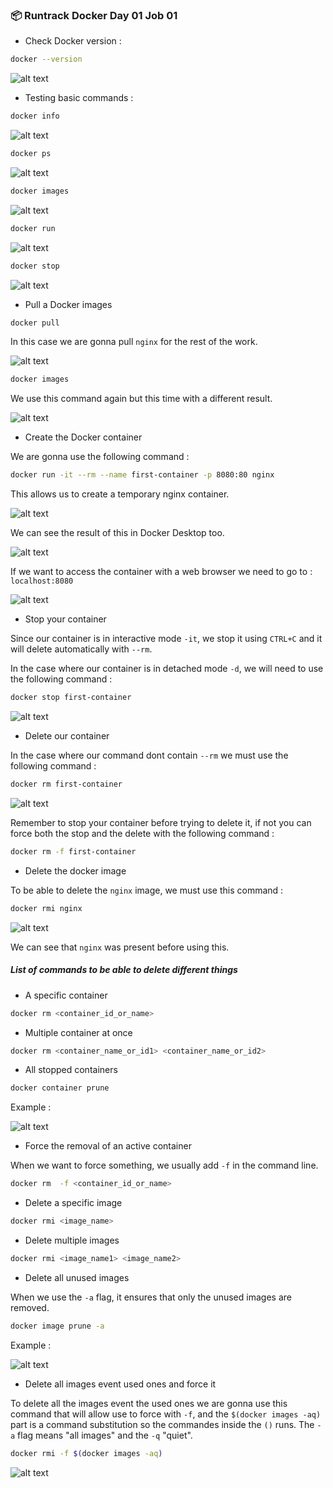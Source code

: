 ### 📦 Runtrack Docker Day 01 Job 01

* Check Docker version : 
```sh
docker --version
```

![alt text](images/docker-version.png)

* Testing basic commands : 

```sh
docker info
```

![alt text](images/docker-info.png)

```sh
docker ps
```

![alt text](images/docker-ps.png)

```sh
docker images
```

![alt text](images/docker-images.png)


```sh
docker run
```

![alt text](images/docker-run.png)


```sh
docker stop
```

![alt text](images/docker-stop.png)

* Pull a Docker images

```sh
docker pull
```
In this case we are gonna pull `nginx` for the rest of the work.

![alt text](images/docker-pull.png)


```sh
docker images
```

We use this command again but this time with a different result.

![alt text](images/docker-images2.png)

* Create the Docker container 

We are gonna use the following command :

```sh
docker run -it --rm --name first-container -p 8080:80 nginx
```

This allows us to create a temporary nginx container.

![alt text](images/docker-run2.png)

We can see the result of this in Docker Desktop too.

![alt text](images/docker-desktop.png)

If we want to access the container with a web browser we need to go to :
`localhost:8080`

![alt text](images/chrome-screen.png)

* Stop your container 

Since our container is in interactive mode `-it`, we stop it using `CTRL+C` and it will delete automatically with `--rm`.

In the case where our container is in detached mode `-d`, we will need to use the following command : 

```sh
docker stop first-container
```

![alt text](images/docker-stop2.png)


* Delete our container

In the case where our command dont contain `--rm` we must use the following command : 

```sh
docker rm first-container
```

![alt text](images/docker-rm.png)

Remember to stop your container before trying to delete it, if not you can force both the stop and the delete with the following command : 

```sh
docker rm -f first-container
```

* Delete the docker image

To be able to delete the `nginx` image, we must use this command :

```sh
docker rmi nginx
```

![alt text](images/docker-rmi.png)

We can see that `nginx` was present before using this.

##### List of commands to be able to delete different things

* A specific container 

```sh
docker rm <container_id_or_name>
```

* Multiple container at once

```sh
docker rm <container_name_or_id1> <container_name_or_id2>
```

* All stopped containers

```sh
docker container prune
```

Example :

![alt text](images/docker-prune.png)

* Force the removal of an active container

When we want to force something, we usually add `-f` in the command line.

```sh
docker rm  -f <container_id_or_name>
```

* Delete a specific image 

```sh
docker rmi <image_name>
```


* Delete multiple images 

```sh
docker rmi <image_name1> <image_name2>
```


* Delete all unused images 
  
When we use the `-a` flag, it ensures that only the unused images are removed.

```sh
docker image prune -a
```

Example :

![alt text](images/docker-image-prune.png)


* Delete all images event used ones and force it

To delete all the images event the used ones we are gonna use this command that will allow use to force with `-f`, and the `$(docker images -aq)` part is a command substitution so the commandes inside the `()` runs. The `-a` flag means "all images" and the `-q` "quiet".

```sh
docker rmi -f $(docker images -aq)
```

![alt text](images/docker-rmi2.png)